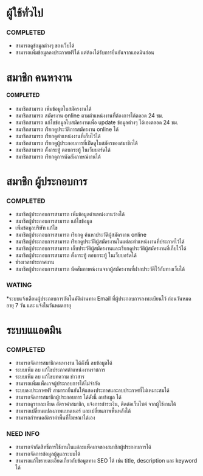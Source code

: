 

# ผู้ใช้ทั่วไป 

### COMPLETED 
* สามารถดูข้อมูลต่างๆ ของเว็บได้
* สามารถเพิ่มข้อมูลลงประกาศฟรีได้ แต่ต้องได้รับการยืนยันจากแอดมินก่อน 


# สมาชิก คนหางาน 

#### COMPLETED ###
* สมาชิกสามารถ เพิ่มข้อมูลใบสมัครงานได้ 
* สมาชิกสามารถ สมัครงาน online ตามตำแหน่งงานที่ต้องการได้ตลอด 24 ชม. 
* สมาชิกสามารถ แก้ไขข้อมูลใบสมัครงานเพื่อ update ข้อมูลต่างๆ ได้เองตลอด 24 ชม. 
* สมาชิกสามารถ เรียกดูประวัติการสมัครงาน online ได้ 
* สมาชิกสามารถ เรียกดูตำแหน่งงานที่เก็บไว้ได้ 
* สมาชิกสามารถ เรียกดูผู้ประกอบการที่เปิดดูใบสมัครของสมาชิกได้ 
* สมาชิกสามารถ ตั้งกระทู้ ตอบกระทู้ ในเว็บบอร์ดได้ 
* สมาชิกสามารถ เรียกดูการนัดสัมภาษณ์งานได้

# สมาชิก ผู้ประกอบการ 

### COMPLETED
* สมาชิกผู้ประกอบการสามารถ เพิ่มข้อมูลตำแหน่งงานว่างได้ 
* สมาชิกผู้ประกอบการสามารถ แก้ไขข้อมูล 
* เพิ่มข้อมูลบริษัท แก้ไข
* สมาชิกผู้ประกอบการสามารถ เรียกดู ค้นหาประวัติผู้สมัครงาน online 
* สมาชิกผู้ประกอบการสามารถ เรียกดูประวัติผู้สมัครงานในแต่ละตำแหน่งงานที่ประกาศไว้ได้ 
* สมาชิกผู้ประกอบการสามารถ เก็บประวัติผู้สมัครงานและเรียกดูประวัติผู้สมัครงานที่เก็บไว้ได้ 
* สมาชิกผู้ประกอบการสามารถ ตั้งกระทู้ ตอบกระทู้ ในเว็บบอร์ดได้ 
* ช่วงเวลาประกาศงาน
* สมาชิกผู้ประกอบการสามารถ นัดสัมภาษณ์งานจากผู้สมัครงานที่ฝากประวัติไว้กับทางเว็บได้ 

### WATING 
*ระบบแจ้งเตือนผู้ประกอบการอัตโนมัติผ่านทาง Email ที่ผู้ประกอบการลงทะเบียนไว้ ก่อนวันหมดอายุ 7 วัน และ แจ้งในวันหมดอายุ 

# ระบบแแอดมิน
### COMPLETED
* สามารถจัดการสมาชิกคนหางาน ได้ดังนี้ ลบข้อมูลได้ 
* ระบบเพิ่ม ลบ แก้ไขประกาศตำแหน่งงานราชการ 
* ระบบเพิ่ม ลบ แก้ไขบทความ ข่าวสาร 
* สามารถเพิ่มแพ็คเกจผู้ประกอบการได้ไม่จำกัด 
* ระบบลงประกาศฟรี สามารถยืนยันให้แสดงประกาศและลบประกาศที่ไม่เหมาะสมได้ 
* สามารถจัดการสมาชิกผู้ประกอบการ ได้ดังนี้ ลบข้อมูล ได้
* สามารถดูรายละเอียด  อัตราค่าสมาชิก, แจ้งการชำระเงิน, ติดต่อเว็บไซต์ จากผู้ใช้งานได้
* สามารถเปลี่ยนแปลงภาพแบนเนอร์ และเปลี่ยนภาพพื้นหลังได้  
* สามารถกำหนดอัตราค่าพื้นที่โฆษณาได้เอง

### NEED INFO
* สามารถจำกัดสิทธิ์การใช้งานในแต่ละแพ็คเกจของสมาชิกผู้ประกอบการได้ 
* สามารถจัดการข้อมูลผู้ดูแลระบบได้ 
* สามารถแก้ไขรายละเอียดเกี่ยวกับข้อมูลทาง SEO ได้ เช่น title, description และ keyword ได้ 



